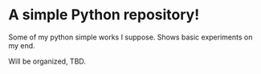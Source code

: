 # A simple Python repository!

Some of my python simple works I suppose. Shows basic experiments on my end.

Will be organized, TBD.
